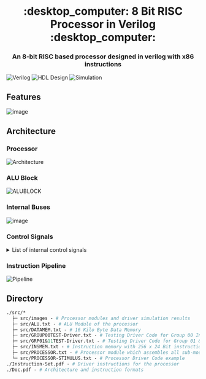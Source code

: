 
<h1 align="center">:desktop_computer: 8 Bit RISC Processor in Verilog :desktop_computer:</h1>
<h3 align="center">An 8-bit RISC based processor designed in verilog with x86 instructions</h3>

![Verilog](https://img.shields.io/badge/Verilog-Verilog--2001%20(IEEE%20Standard%201364--2001)-blue) 
![HDL Design](https://img.shields.io/badge/Quartus%20Pro%2021.2%20-Cyclone%2010-green) 
![Simulation](https://img.shields.io/badge/Model%20Sim-Intel%20FPGA%20Edition-lightgrey) 

## Features
![image](https://user-images.githubusercontent.com/57676220/132168301-f67a5b83-57a4-497b-b523-0a09e9258919.png)

## Architecture

### Processor
![Architecture](https://user-images.githubusercontent.com/57676220/132168071-533ecd34-3ef8-4dab-8fa4-406dfe81cd74.PNG)

### ALU Block
![ALUBLOCK](https://user-images.githubusercontent.com/57676220/132168228-2d6a9789-ab0c-4465-b704-36c701c93c10.PNG)

### Internal Buses
![image](https://user-images.githubusercontent.com/57676220/132168389-b2416d2e-0460-4ed7-a03f-d18f0099b750.png)

### Control Signals

<details>
<summary>List of internal control signals</summary>

 i. INSGRP
ii. INSOPC
iii. RDIM
iv. RDDM
v. WRDM
vi. OPERANDS1
vii. OPERANDS2
viii. OPERANDS3
ix. ALU
x. RDLOAD
xi. RDSTORE
xii. ASSIGN
xiii. MOV
xiv. BRANCH
xv. SPC
xvi. RSPC
xvii. SWRESET
xviii. STOP
 
</details>

### Instruction Pipeline
![Pipeline](https://user-images.githubusercontent.com/57676220/132168159-072b56d6-7e95-436e-a00c-9369ccff26ff.PNG)

## Directory
```graphql
./src/* 
  ├─ src/images - # Processor modules and driver simulation results
  ├─ src/ALU.txt - # ALU Module of the processor
  ├─ src/DATAMEM.txt - # 16 Kilo Byte Data Memory
  ├─ src/GROUP00TEST-Driver.txt - # Testing Driver Code for Group 00 Instruction set
  ├─ src/GRP01&11TEST-Driver.txt - # Testing Driver Code for Group 01 && 11 Instruction set
  ├─ src/INSMEM.txt - # Instruction memory with 256 x 24 Bit instruction capability
  ├─ src/PROCESSOR.txt - # Processor module which assembles all sub-modules of the processor
  └─ src/PROCESSOR-STIMULUS.txt - # Processor Driver Code example
./Instruction-Set.pdf - # Driver instructions for the processor
./Doc.pdf - # Architecture and instruction formats
```
